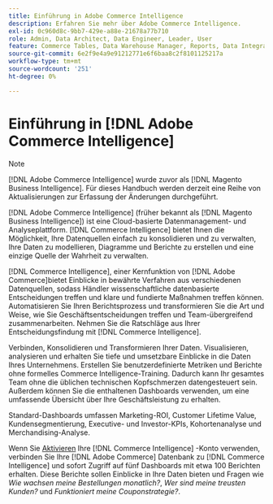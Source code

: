 ```yaml
---
title: Einführung in Adobe Commerce Intelligence
description: Erfahren Sie mehr über Adobe Commerce Intelligence.
exl-id: 0c960d8c-9bb7-429e-a88e-21678a77b710
role: Admin, Data Architect, Data Engineer, Leader, User
feature: Commerce Tables, Data Warehouse Manager, Reports, Data Integration
source-git-commit: 6e2f9e4a9e91212771e6f6baa8c2f8101125217a
workflow-type: tm+mt
source-wordcount: '251'
ht-degree: 0%

---
```



# Einführung in [!DNL Adobe Commerce Intelligence]

>[!NOTE]
>
>[!DNL Adobe Commerce Intelligence] wurde zuvor als [!DNL Magento Business Intelligence]. Für dieses Handbuch werden derzeit eine Reihe von Aktualisierungen zur Erfassung der Änderungen durchgeführt.

[!DNL Adobe Commerce Intelligence] (früher bekannt als [!DNL Magento Business Intelligence]) ist eine Cloud-basierte Datenmanagement- und Analyseplattform. [!DNL Commerce Intelligence] bietet Ihnen die Möglichkeit, Ihre Datenquellen einfach zu konsolidieren und zu verwalten, Ihre Daten zu modellieren, Diagramme und Berichte zu erstellen und eine einzige Quelle der Wahrheit zu verwalten.

[!DNL Commerce Intelligence], einer Kernfunktion von [!DNL Adobe Commerce]bietet Einblicke in bewährte Verfahren aus verschiedenen Datenquellen, sodass Händler wissenschaftliche datenbasierte Entscheidungen treffen und klare und fundierte Maßnahmen treffen können. Automatisieren Sie Ihren Berichtsprozess und transformieren Sie die Art und Weise, wie Sie Geschäftsentscheidungen treffen und Team-übergreifend zusammenarbeiten. Nehmen Sie die Ratschläge aus Ihrer Entscheidungsfindung mit [!DNL Commerce Intelligence].

Verbinden, Konsolidieren und Transformieren Ihrer Daten. Visualisieren, analysieren und erhalten Sie tiefe und umsetzbare Einblicke in die Daten Ihres Unternehmens. Erstellen Sie benutzerdefinierte Metriken und Berichte ohne formelles Commerce Intelligence-Training. Dadurch kann Ihr gesamtes Team ohne die üblichen technischen Kopfschmerzen datengesteuert sein. Außerdem können Sie die enthaltenen Dashboards verwenden, um eine umfassende Übersicht über Ihre Geschäftsleistung zu erhalten.

Standard-Dashboards umfassen Marketing-ROI, Customer Lifetime Value, Kundensegmentierung, Executive- und Investor-KPIs, Kohortenanalyse und Merchandising-Analyse.

Wenn Sie [Aktivieren](../getting-started/onpremise-activation.md) Ihre [!DNL Commerce Intelligence] -Konto verwenden, verbinden Sie Ihre [!DNL Adobe Commerce] Datenbank zu [!DNL Commerce Intelligence] und sofort Zugriff auf fünf Dashboards mit etwa 100 Berichten erhalten. Diese Berichte sollen Einblicke in Ihre Daten bieten und Fragen wie *Wie wachsen meine Bestellungen monatlich?*, *Wer sind meine treusten Kunden?* und *Funktioniert meine Couponstrategie?*.
